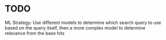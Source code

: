 # TODO #

ML Strategy:
Use different models to determine which search query to use based on the query itself, then a more complex model to determine relevance from the base hits
